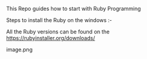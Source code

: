 This Repo guides how to start with Ruby Programming

Steps to install the Ruby on the windows :-

All the Ruby versions can be found on the https://rubyinstaller.org/downloads/

image.png
  